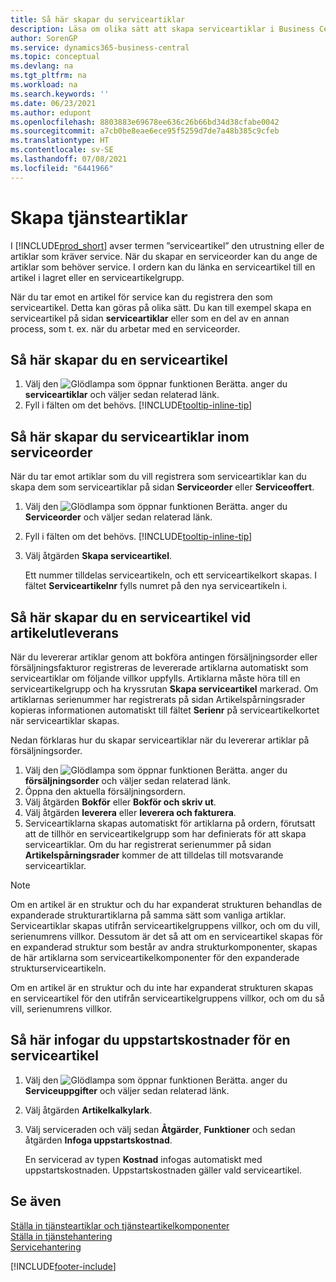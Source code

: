 ```yaml
---
title: Så här skapar du serviceartiklar
description: Läsa om olika sätt att skapa serviceartiklar i Business Central, t.ex. i en serviceorder eller vid leverans av artiklar.
author: SorenGP
ms.service: dynamics365-business-central
ms.topic: conceptual
ms.devlang: na
ms.tgt_pltfrm: na
ms.workload: na
ms.search.keywords: ''
ms.date: 06/23/2021
ms.author: edupont
ms.openlocfilehash: 8803883e69678ee636c26b66bd34d38cfabe0042
ms.sourcegitcommit: a7cb0be8eae6ece95f5259d7de7a48b385c9cfeb
ms.translationtype: HT
ms.contentlocale: sv-SE
ms.lasthandoff: 07/08/2021
ms.locfileid: "6441966"
---
```

# <a name="create-service-items"></a>Skapa tjänsteartiklar
I [!INCLUDE[prod_short](includes/prod_short.md)] avser termen ”serviceartikel” den utrustning eller de artiklar som kräver service. När du skapar en serviceorder kan du ange de artiklar som behöver service. I ordern kan du länka en serviceartikel till en artikel i lagret eller en serviceartikelgrupp.    

När du tar emot en artikel för service kan du registrera den som serviceartikel. Detta kan göras på olika sätt. Du kan till exempel skapa en serviceartikel på sidan **serviceartiklar** eller som en del av en annan process, som t. ex. när du arbetar med en serviceorder.   

## <a name="to-create-a-service-item"></a>Så här skapar du en serviceartikel  
1. Välj den ![Glödlampa som öppnar funktionen Berätta.](media/ui-search/search_small.png "Berätta vad du vill göra") anger du **serviceartiklar** och väljer sedan relaterad länk.
2. Fyll i fälten om det behövs. [!INCLUDE[tooltip-inline-tip](includes/tooltip-inline-tip_md.md)]  

## <a name="to-create-service-items-within-a-service-order"></a>Så här skapar du serviceartiklar inom serviceorder  
När du tar emot artiklar som du vill registrera som serviceartiklar kan du skapa dem som serviceartiklar på sidan **Serviceorder** eller **Serviceoffert**.  

1. Välj den ![Glödlampa som öppnar funktionen Berätta.](media/ui-search/search_small.png "Berätta vad du vill göra") anger du **Serviceorder** och väljer sedan relaterad länk.  
2. Fyll i fälten om det behövs. [!INCLUDE[tooltip-inline-tip](includes/tooltip-inline-tip_md.md)]  
3. Välj åtgärden **Skapa serviceartikel**.  

    Ett nummer tilldelas serviceartikeln, och ett serviceartikelkort skapas. I fältet **Serviceartikelnr** fylls numret på den nya serviceartikeln i.

## <a name="to-create-a-service-item-when-shipping-items"></a>Så här skapar du en serviceartikel vid artikelutleverans  
När du levererar artiklar genom att bokföra antingen försäljningsorder eller försäljningsfakturor registreras de levererade artiklarna automatiskt som serviceartiklar om följande villkor uppfylls. Artiklarna måste höra till en serviceartikelgrupp och ha kryssrutan **Skapa serviceartikel** markerad. Om artiklarnas serienummer har registrerats på sidan Artikelspårningsrader kopieras informationen automatiskt till fältet **Serienr** på serviceartikelkortet när serviceartiklar skapas.  

Nedan förklaras hur du skapar serviceartiklar när du levererar artiklar på försäljningsorder.  

1. Välj den ![Glödlampa som öppnar funktionen Berätta.](media/ui-search/search_small.png "Berätta vad du vill göra") anger du **försäljningsorder** och väljer sedan relaterad länk.  
2. Öppna den aktuella försäljningsordern.  
3. Välj åtgärden **Bokför** eller **Bokför och skriv ut**.  
4. Välj åtgärden **leverera** eller **leverera och fakturera**.  
5. Serviceartiklarna skapas automatiskt för artiklarna på ordern, förutsatt att de tillhör en serviceartikelgrupp som har definierats för att skapa serviceartiklar. Om du har registrerat serienummer på sidan **Artikelspårningsrader** kommer de att tilldelas till motsvarande serviceartiklar.  

> [!NOTE]  
>  Om en artikel är en struktur och du har expanderat strukturen behandlas de expanderade strukturartiklarna på samma sätt som vanliga artiklar. Serviceartiklar skapas utifrån serviceartikelgruppens villkor, och om du vill, serienumrens villkor. Dessutom är det så att om en serviceartikel skapas för en expanderad struktur som består av andra strukturkomponenter, skapas de här artiklarna som serviceartikelkomponenter för den expanderade strukturserviceartikeln.  
>   
>  Om en artikel är en struktur och du inte har expanderat strukturen skapas en serviceartikel för den utifrån serviceartikelgruppens villkor, och om du så vill, serienumrens villkor.  

## <a name="to-insert-a-starting-fee-for-a-service-item"></a>Så här infogar du uppstartskostnader för en serviceartikel
1. Välj den ![Glödlampa som öppnar funktionen Berätta.](media/ui-search/search_small.png "Berätta vad du vill göra") anger du **Serviceuppgifter** och väljer sedan relaterad länk.
2. Välj åtgärden **Artikelkalkylark**.
3. Välj serviceraden och välj sedan **Åtgärder**, **Funktioner** och sedan åtgärden **Infoga uppstartskostnad**.  

    En servicerad av typen **Kostnad** infogas automatiskt med uppstartskostnaden. Uppstartskostnaden gäller vald serviceartikel.

## <a name="see-also"></a>Se även  
[Ställa in tjänsteartiklar och tjänsteartikelkomponenter](service-how-setup-service-items.md)  
[Ställa in tjänstehantering](service-setup-service.md)  
[Servicehantering](service-service.md)  


[!INCLUDE[footer-include](includes/footer-banner.md)]